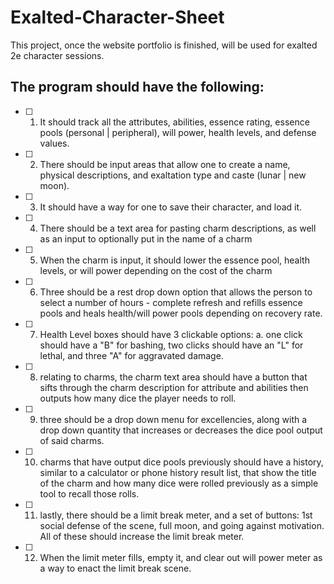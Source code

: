 # Exalted-Character-Sheet
This project, once the website portfolio is finished, will be used for exalted 2e character sessions.

## The program should have the following:

- [ ] 1. It should track all the attributes, abilities, essence rating, essence pools (personal | peripheral), will power, health levels, and defense values.

- [ ] 2. There should be input areas that allow one to create a name, physical descriptions, and exaltation type and caste (lunar | new moon).

- [ ] 3. It should have a way for one to save their character, and load it.

- [ ] 4. There should be a text area for pasting charm descriptions, as well as an input to optionally put in the name of a charm

- [ ] 5. When the charm is input, it should lower the essence pool, health levels, or will power depending on the cost of the charm

- [ ] 6. Three should be a rest drop down option that allows the person to select a number of hours - complete refresh and refills essence pools and heals health/will power pools depending on recovery rate.

- [ ] 7. Health Level boxes should have 3 clickable options:
   a. one click should have a "B" for bashing, two clicks should have an "L" for lethal, and three "A" for aggravated damage.

- [ ] 8. relating to charms, the charm text area should have a button that sifts through the charm description for attribute and abilities then outputs how many dice the player needs to roll.

- [ ] 9. three should be a drop down menu for excellencies, along with a drop down quantity that increases or decreases the dice pool output of said charms.

- [ ] 10. charms that have output dice pools previously should have a history, similar to a calculator or phone history result list, that show the title of the charm and how many dice were rolled previously as a simple tool to recall those rolls.

- [ ] 11. lastly, there should be a limit break meter, and a set of buttons: 1st social defense of the scene, full moon, and going against motivation. All of these should increase the limit break meter.

- [ ] 12. When the limit meter fills, empty it, and clear out will power meter as a way to enact the limit break scene.
